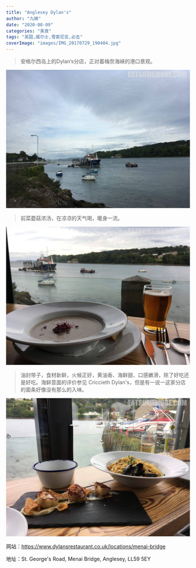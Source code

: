 ```yaml
---
title: "Anglesey Dylan's"
author: "九姨"
date: "2020-08-09"
categories: "美食"
tags: "英国,威尔士,雪窦尼亚,必去"
coverImage: "images/IMG_20170729_190404.jpg"
---
```


>安格尔西岛上的Dylan‘s分店，正对着梅奈海峡的港口景观。

![](images/IMG_20170729_184745.jpg)

>前菜蘑菇浓汤，在凉凉的天气喝，暖身一流。

![](images/IMG_20170729_190234.jpg)

>油封带子，食材新鲜，火候正好，黄油香、海鲜甜、口感嫩滑，除了好吃还是好吃。海鲜意面的评价参见 Criccieth Dylan's，但是有一说一这家分店的面条好像没有那么的入味。

![](images/IMG_20170729_190243.jpg)

网站：https://www.dylansrestaurant.co.uk/locations/menai-bridge

地址：St. George's Road, Menai Bridge, Anglesey, LL59 5EY